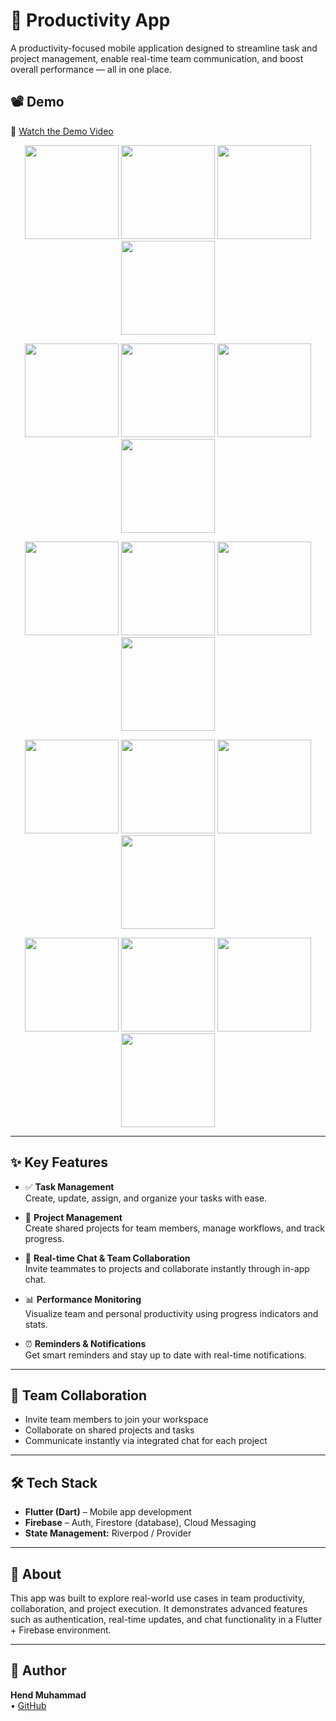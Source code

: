 # 🧠 Productivity App

A productivity-focused mobile application designed to streamline task and project management, enable real-time team communication, and boost overall performance — all in one place.

## 📽 Demo
🎥 [Watch the Demo Video](https://drive.google.com/file/d/1ZiCZLx67zjQYsRVkT8NoOKPUGVOdu1pp/view)  

<p align="center">
  <img src="https://raw.githubusercontent.com/Hend-Muhammad/Task-Organizer-App/main/assets/screenshots/0.png" width="150" />
  <img src="https://raw.githubusercontent.com/Hend-Muhammad/Task-Organizer-App/main/assets/screenshots/1.png" width="150" />
  <img src="https://raw.githubusercontent.com/Hend-Muhammad/Task-Organizer-App/main/assets/screenshots/2.png" width="150" />
  <img src="https://raw.githubusercontent.com/Hend-Muhammad/Task-Organizer-App/main/assets/screenshots/3.png" width="150" />
</p>

<p align="center">
  <img src="https://raw.githubusercontent.com/Hend-Muhammad/Task-Organizer-App/main/assets/screenshots/4.png" width="150" />
  <img src="https://raw.githubusercontent.com/Hend-Muhammad/Task-Organizer-App/main/assets/screenshots/5.png" width="150" />
  <img src="https://raw.githubusercontent.com/Hend-Muhammad/Task-Organizer-App/main/assets/screenshots/6.png" width="150" />
  <img src="https://raw.githubusercontent.com/Hend-Muhammad/Task-Organizer-App/main/assets/screenshots/8.png" width="150" />
</p>

<p align="center">
  <img src="https://raw.githubusercontent.com/Hend-Muhammad/Task-Organizer-App/main/assets/screenshots/16.png" width="150" />
  <img src="https://raw.githubusercontent.com/Hend-Muhammad/Task-Organizer-App/main/assets/screenshots/17.png" width="150" />
  <img src="https://raw.githubusercontent.com/Hend-Muhammad/Task-Organizer-App/main/assets/screenshots/18.png" width="150" />
  <img src="https://raw.githubusercontent.com/Hend-Muhammad/Task-Organizer-App/main/assets/screenshots/19.png" width="150" />
</p>

<p align="center">
  <img src="https://raw.githubusercontent.com/Hend-Muhammad/Task-Organizer-App/main/assets/screenshots/20.png" width="150" />
  <img src="https://raw.githubusercontent.com/Hend-Muhammad/Task-Organizer-App/main/assets/screenshots/21.png" width="150" />
  <img src="https://raw.githubusercontent.com/Hend-Muhammad/Task-Organizer-App/main/assets/screenshots/22.png" width="150" />
  <img src="https://raw.githubusercontent.com/Hend-Muhammad/Task-Organizer-App/main/assets/screenshots/23.png" width="150" />
</p>

<p align="center">
  <img src="https://raw.githubusercontent.com/Hend-Muhammad/Task-Organizer-App/main/assets/screenshots/24.png" width="150" />
  <img src="https://raw.githubusercontent.com/Hend-Muhammad/Task-Organizer-App/main/assets/screenshots/25.png" width="150" />
  <img src="https://raw.githubusercontent.com/Hend-Muhammad/Task-Organizer-App/main/assets/screenshots/26.png" width="150" />
  <img src="https://raw.githubusercontent.com/Hend-Muhammad/Task-Organizer-App/main/assets/screenshots/27.png" width="150" />
</p>

---

## ✨ Key Features

- ✅ **Task Management**  
  Create, update, assign, and organize your tasks with ease.

- 📁 **Project Management**  
  Create shared projects for team members, manage workflows, and track progress.

- 💬 **Real-time Chat & Team Collaboration**  
  Invite teammates to projects and collaborate instantly through in-app chat.

- 📊 **Performance Monitoring**  
  Visualize team and personal productivity using progress indicators and stats.

- ⏰ **Reminders & Notifications**  
  Get smart reminders and stay up to date with real-time notifications.

---

## 👥 Team Collaboration

- Invite team members to join your workspace  
- Collaborate on shared projects and tasks  
- Communicate instantly via integrated chat for each project

---

## 🛠 Tech Stack

- **Flutter (Dart)** – Mobile app development  
- **Firebase** – Auth, Firestore (database), Cloud Messaging  
- **State Management:** Riverpod / Provider

---

## 📌 About

This app was built to explore real-world use cases in team productivity, collaboration, and project execution. It demonstrates advanced features such as authentication, real-time updates, and chat functionality in a Flutter + Firebase environment.

---

## 🚀 Author

**Hend Muhammad**  
• [GitHub](https://github.com/Hend-Muhammad)
